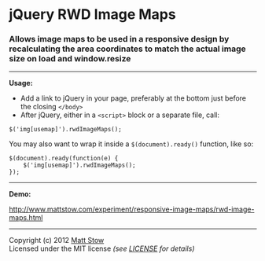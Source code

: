 # jQuery RWD Image Maps

### Allows image maps to be used in a responsive design by recalculating the area coordinates to match the actual image size on load and window.resize

---

**Usage:**

* Add a link to jQuery in your page, preferably at the bottom just before the closing `</body>`
* After jQuery, either in a `<script>` block or a separate file, call:

`$('img[usemap]').rwdImageMaps();`

You may also want to wrap it inside a `$(document).ready()` function, like so:

```
$(document).ready(function(e) {
    $('img[usemap]').rwdImageMaps();
});
```

---

**Demo:**

http://www.mattstow.com/experiment/responsive-image-maps/rwd-image-maps.html

---

Copyright (c) 2012 [Matt Stow](http://mattstow.com)  
Licensed under the MIT license *(see [LICENSE](https://github.com/stowball/jQuery-rwdImageMaps/blob/master/LICENSE) for details)*
